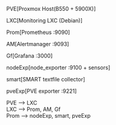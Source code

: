   PVE[Proxmox Host(B550 + 5900X)] <br/>
  
  LXC[Monitoring LXC (Debian)] <br/>
  
  Prom[Prometheus :9090] <br/>
  
  AM[Alertmanager :9093] <br/>
  
  Gf[Grafana :3000] <br/>
  
  nodeExp[node_exporter :9100 + sensors] <br/>
  
  smart[SMART textfile collector] <br/>
  
  pveExp[PVE exporter :9221] <br/>

  PVE --> LXC <br/>
  LXC --> Prom, AM, Gf <br/>
  Prom --> nodeExp, smart, pveExp
